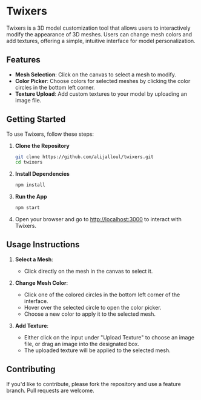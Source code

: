 
# Twixers

Twixers is a 3D model customization tool that allows users to interactively modify the appearance of 3D meshes. Users can change mesh colors and add textures, offering a simple, intuitive interface for model personalization.

## Features

- **Mesh Selection**: Click on the canvas to select a mesh to modify.
- **Color Picker**: Choose colors for selected meshes by clicking the color circles in the bottom left corner.
- **Texture Upload**: Add custom textures to your model by uploading an image file.

## Getting Started

To use Twixers, follow these steps:

1. **Clone the Repository**
   ```bash
   git clone https://github.com/alijalloul/twixers.git
   cd twixers
   ```

2. **Install Dependencies**
   ```bash
   npm install
   ```

3. **Run the App**
   ```bash
   npm start
   ```

4. Open your browser and go to [http://localhost:3000](http://localhost:3000) to interact with Twixers.

## Usage Instructions

1. **Select a Mesh**:
   - Click directly on the mesh in the canvas to select it.

2. **Change Mesh Color**:
   - Click one of the colored circles in the bottom left corner of the interface.
   - Hover over the selected circle to open the color picker.
   - Choose a new color to apply it to the selected mesh.

3. **Add Texture**:
   - Either click on the input under "Upload Texture" to choose an image file, or drag an image into the designated box.
   - The uploaded texture will be applied to the selected mesh.

## Contributing

If you'd like to contribute, please fork the repository and use a feature branch. Pull requests are welcome.
